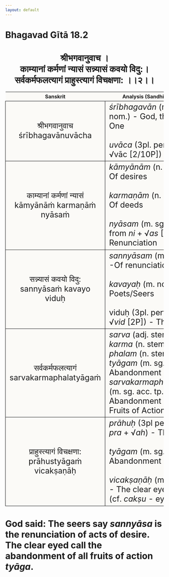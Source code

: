 ```yaml
---
layout: default
---
```

<!---
Text can be **bold**, _italic_, or ~~strikethrough~~.

[Link to another page](./another-page.html)

There should be whitespace between paragraphs.

There should be whitespace between paragraphs. We recommend including a README, or a file with information about your project.
--->

# Bhagavad Gītā 18.2

<style>
table {
  border-collapse: collapse;
  border-style: hidden;
}
th {
  background: #FBFAF7;
}
td {
  font-size: 25px;
  background: #FBFAF7;
  border: 1px solid black;
}
div.move {
  font-size: 25px;
}
</style>

<h1 style="text-align:center">
श्रीभगवानुवाच । <br>
काम्यानां कर्मणां न्यासं सन्न्यासं कवयो विदु:। <br>
सर्वकर्मफलत्यागं प्राहुस्त्यागं विचक्षणा: ।।२।।
</h1>
<div class="move" style="position:relative;min-width:960px">
 <p style="position: absolute;right:0;top:0"><a href="./v18-3.html">⟶</a></p>
</div>

| Sanskrit | Analysis (Sandhi Removed) |
|:-:|-|
| श्रीभगवानुवाच<br>śrībhagavānuvācha | <em>śrībhagavān</em> (m. sg. nom.) - God, the Blessed One <br><br><em>uvāca</em> (3pl. perf. ind. of √vāc [2/10P]) - Said |
|  काम्यानां कर्मणां न्यासं<br>kāmyānāṁ karmaṇāṁ nyāsaṁ  | <em>kāmyānām</em> (n. pl. gen.) - Of desires<br><br><em>karmaṇām</em> (n. pl. gen.) - Of deeds<br><br><em>nyāsam</em> (m. sg. nom. from <em>ni</em> + √<em>as</em> [4P]) - Renunciation |
| सन्न्यासं कवयो विदु:<br>sannyāsaṁ kavayo viduḥ | <em>sannyāsam</em> (m. sg. gen.) -Of renunciation<br><br><em>kavayaḥ</em> (m. nom. pl.)- Poets/Seers<br><br></em>viduḥ</em> (3pl. perf. ind. of √<em>vid</em> [2P]) - They know |
| सर्वकर्मफलत्यागं<br>sarvakarmaphalatyāgaṁ | <em>sarva</em> (adj. stem) - All<br><em>karma</em> (n. stem) - Action<br><em>phalam</em> (n. stem) - Fruit<br><em>tyāgam</em> (m. sg. acc.) - Abandonment<br><em>sarvakarmaphalatyāgam</em> (m. sg. acc. tp.) - The Abandonment of All Fruits of Action |
|  प्राहुस्त्यागं विचक्षणा:<br>prāhustyāgaṁ vicakṣaṇāḥ  | <em>prāhuḥ</em> (3pl perf. ind. of <em>pra</em> + √<em>ah</em>) - They say<br><br><em>tyāgam</em> (m. sg. acc.) - Abandonment<br><br><em>vicakṣaṇāḥ</em> (m. pl. nom.) - The clear eyed, wise (cf. <em>cakṣu</em> - eye) |

<h1>
God said: The seers say <em>sannyāsa</em> is the renunciation of acts of desire.
The clear eyed call the abandonment of all fruits of action <em>tyāga</em>.
</h1>
<div class="move" style="position:relative;min-width:960px">
 <p style="position: absolute;right:0;top:0"><a href="./v18-3.html">⟶</a></p>
</div>
